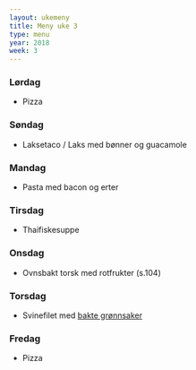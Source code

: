 ```yaml
---
layout: ukemeny
title: Meny uke 3
type: menu
year: 2018
week: 3
---
```


### Lørdag

- Pizza

### Søndag

- Laksetaco / Laks med bønner og guacamole

### Mandag

- Pasta med bacon og erter

### Tirsdag

- Thaifiskesuppe

### Onsdag

- Ovnsbakt torsk med rotfrukter (s.104)

### Torsdag

- Svinefilet med [bakte grønnsaker](http://oppskrift.klikk.no/bakte-rotgr%C3%B8nnsaker-med-feta-og-hvitl%C3%B8k/2600/)

### Fredag

- Pizza

